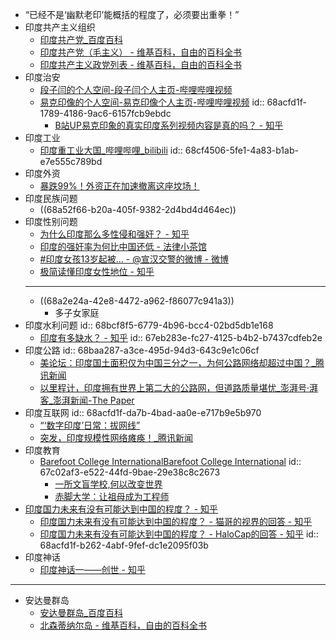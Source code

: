 - “已经不是‘幽默老印’能概括的程度了，必须要出重拳！”
- 印度共产主义组织
	- [印度共产党_百度百科](https://baike.baidu.com/item/%E5%8D%B0%E5%BA%A6%E5%85%B1%E4%BA%A7%E5%85%9A/10318891)
	- [印度共产党（毛主义） - 维基百科，自由的百科全书](https://zh.wikipedia.org/wiki/%E5%8D%B0%E5%BA%A6%E5%85%B1%E4%BA%A7%E5%85%9A%EF%BC%88%E6%AF%9B%E4%B8%BB%E4%B9%89%EF%BC%89)
	- [印度共产主义政党列表 - 维基百科，自由的百科全书](https://zh.wikipedia.org/wiki/%E5%8D%B0%E5%BA%A6%E5%85%B1%E4%BA%A7%E4%B8%BB%E4%B9%89%E6%94%BF%E5%85%9A%E5%88%97%E8%A1%A8)
- 印度治安
	- [段子闫的个人空间-段子闫个人主页-哔哩哔哩视频](https://space.bilibili.com/1980721893)
	- [易克印像的个人空间-易克印像个人主页-哔哩哔哩视频](https://space.bilibili.com/1566373399)
	  id:: 68acfd1f-1789-4186-9ac6-6157fcb9ebdc
		- [B站UP易克印象的真实印度系列视频内容是真的吗？ - 知乎](https://www.zhihu.com/question/15742693337)
- 印度工业
	- [印度重工业大国_哔哩哔哩_bilibili](https://www.bilibili.com/video/BV1EiWMzPERW/)
	  id:: 68cf4506-5fe1-4a83-b1ab-e7e555c789bd
- 印度外资
	- [暴跌99%！外资正在加速撤离这座坟场！](https://mp.weixin.qq.com/s/yABibk39aMZjGmJRNeodjw)
- 印度民族问题
	- ((68a52f66-b20a-405f-9382-2d4bd4d464ec))
- 印度性别问题
	- [为什么印度那么多性侵和强奸？ - 知乎](https://www.zhihu.com/question/500310851)
	- [印度的强奸率为何比中国还低 - 法律小茶馆](https://lawtee.com/article/why-indian-rape-rate-so-low/)
	- [#印度女孩13岁起被... - @宣汉交警的微博 - 微博](https://weibo.com/6169296469/5137894261392816?sourceType=weixin&from=10F2195060&wm=9006_2001&featurecode=newtitle&s_channel=4&s_trans=6871424596_5137894261392816)
	- [​极简读懂印度女性地位 - 知乎](https://zhuanlan.zhihu.com/p/396726874)
	- ---
	- ((68a2e24a-42e8-4472-a962-f86077c941a3))
		- 多子女家庭
- 印度水利问题
  id:: 68bcf8f5-6779-4b96-bcc4-02bd5db1e168
	- [印度有多缺水？ - 知乎](https://www.zhihu.com/question/540273308)
	  id:: 67eb283e-fc27-4125-b4b2-b7437cdfeb2e
- 印度公路
  id:: 68baa287-a3ce-495d-94d3-643c9e1c06cf
	- [美论坛：印度国土面积仅为中国三分之一，为何公路网络却超过中国？_腾讯新闻](https://news.qq.com/rain/a/20250407A08H3900)
	- [以里程计，印度拥有世界上第二大的公路网，但道路质量堪忧_澎湃号·湃客_澎湃新闻-The Paper](https://www.thepaper.cn/newsDetail_forward_14467551)
- 印度互联网
  id:: 68acfd1f-da7b-4bad-aa0e-e717b9e5b970
	- [“‘数字印度’日常：拔网线”](https://www.guancha.cn/internation/2023_09_15_708703.shtml)
	- [突发，印度规模性网络瘫痪！_腾讯新闻](https://news.qq.com/rain/a/20250707A08D7900)
- 印度教育
	- [Barefoot College InternationalBarefoot College International](https://www.barefootcollege.org/)
	  id:: 67c02af3-e522-44fd-9bae-29e38c8c2673
		- [一所文盲学校,何以改变世界](https://www.sohu.com/a/202012753_227820)
		- [赤脚大学：让祖母成为工程师](https://www.douban.com/note/259848913/?_i=9465056SPSFC4P)
- [印度国力未来有没有可能达到中国的程度？ - 知乎](https://www.zhihu.com/question/483836592)
	- [印度国力未来有没有可能达到中国的程度？ - 猫哥的视界的回答 - 知乎](https://www.zhihu.com/question/483836592/answer/2172911637)
	- [印度国力未来有没有可能达到中国的程度？ - HaloCap的回答 - 知乎](https://www.zhihu.com/question/483836592/answer/2172952572)
	  id:: 68acfd1f-b262-4abf-9fef-dc1e2095f03b
- 印度神话
	- [印度神话一——创世 - 知乎](https://zhuanlan.zhihu.com/p/442897920)
- ---
- 安达曼群岛
	- [安达曼群岛_百度百科](https://baike.baidu.com/item/%E5%AE%89%E8%BE%BE%E6%9B%BC%E7%BE%A4%E5%B2%9B/11029181)
	- [北森蒂纳尔岛 - 维基百科，自由的百科全书](https://zh.wikipedia.org/wiki/%E5%8C%97%E6%A3%AE%E8%92%82%E7%B4%8D%E7%88%BE%E5%B3%B6)